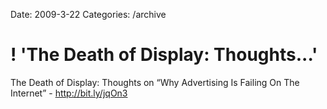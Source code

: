 Date: 2009-3-22
Categories: /archive

# ! 'The Death of Display: Thoughts...'

The Death of Display: Thoughts on “Why Advertising Is Failing On The Internet” - <a href="http://bit.ly/jqOn3" rel="nofollow">http://bit.ly/jqOn3</a>
